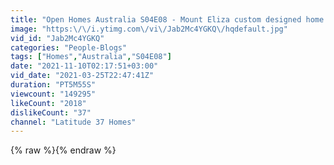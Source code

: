```yaml
---
title: "Open Homes Australia S04E08 - Mount Eliza custom designed home - Latitude 37"
image: "https:\/\/i.ytimg.com\/vi\/Jab2Mc4YGKQ\/hqdefault.jpg"
vid_id: "Jab2Mc4YGKQ"
categories: "People-Blogs"
tags: ["Homes","Australia","S04E08"]
date: "2021-11-10T02:17:51+03:00"
vid_date: "2021-03-25T22:47:41Z"
duration: "PT5M55S"
viewcount: "149295"
likeCount: "2018"
dislikeCount: "37"
channel: "Latitude 37 Homes"
---
```

{% raw %}{% endraw %}
